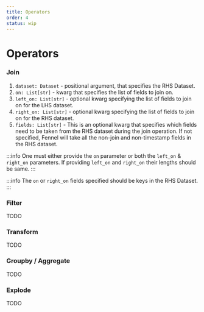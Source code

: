 ```yaml
---
title: Operators
order: 4
status: wip
---
```


# Operators

### Join

1. `dataset: Dataset` - positional argument, that specifies the RHS Dataset.&#x20;
2. `on: List[str]` - kwarg that specifies the list of fields to join on.
3. `left_on: List[str]` - optional kwarg specifying the list of fields to join on for the LHS dataset.&#x20;
4. `right_on: List[str]` - optional kwarg specifying the list of fields to join on for the RHS dataset.&#x20;
5. `fields: List[str]` - This is an optional kwarg that specifies which fields need to be taken from the RHS dataset during the join operation. If not specified, Fennel will take all the non-join and non-timestamp fields in the RHS dataset.

:::info
One must either provide the `on` parameter or both the `left_on` & `right_on` parameters. If providing `left_on` and `right_on` their lengths should be same.
:::

:::info
The `on` or `right_on` fields specified should be keys in the RHS Dataset.
:::



### Filter

TODO

### Transform

TODO

### Groupby / Aggregate

TODO

### Explode

TODO
